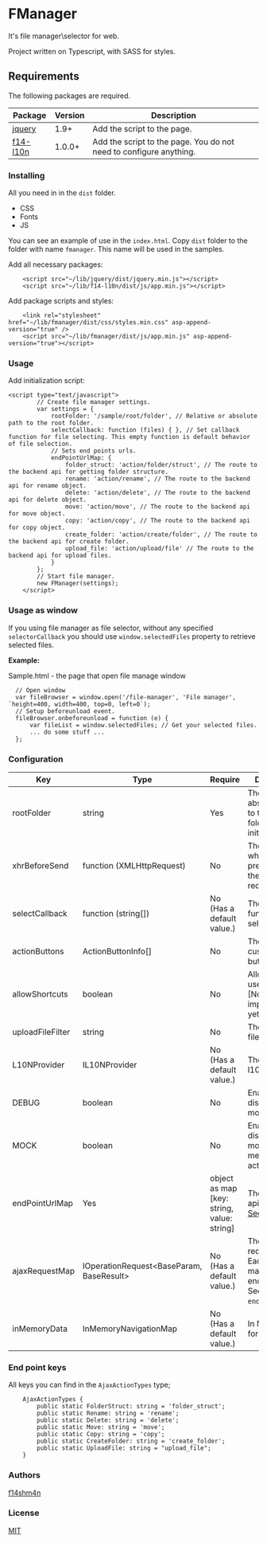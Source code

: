 # FManager

It's file manager\selector for web. 

Project written on Typescript, with SASS for styles.

## Requirements

The following packages are required.

| Package | Version | Description |
|---------|---------|-------------|
| [jquery](https://jquery.com/) | 1.9+ | Add the script to the page. |
| [f14-l10n](https://github.com/f14shm4n/f14.l10n-ts) | 1.0.0+ | Add the script to the page. You do not need to configure anything. |

### Installing

All you need in in the `dist` folder.

* CSS
* Fonts
* JS

You can see an example of use in the `index.html`. Copy `dist` folder to the folder with name `fmanager`. This name will be used in the samples.

Add all necessary packages:

```
    <script src="~/lib/jquery/dist/jquery.min.js"></script>
    <script src="~/lib/f14-l10n/dist/js/app.min.js"></script>
```

Add package scripts and styles:

```
    <link rel="stylesheet" href="~/lib/fmanager/dist/css/styles.min.css" asp-append-version="true" />
    <script src="~/lib/fmanager/dist/js/app.min.js" asp-append-version="true"></script>
```

### Usage

Add initialization script:

```
<script type="text/javascript">
        // Create file manager settings.
        var settings = {
            rootFolder: '/sample/root/folder', // Relative or absolute path to the root folder.
            selectCallback: function (files) { }, // Set callback function for file selecting. This empty function is default behavior of file selection.           
            // Sets end points urls.
            endPointUrlMap: {
                folder_struct: 'action/folder/struct', // The route to the backend api for getting folder structure.
                rename: 'action/rename', // The route to the backend api for rename object.
                delete: 'action/delete', // The route to the backend api for delete object.
                move: 'action/move', // The route to the backend api for move object.
                copy: 'action/copy', // The route to the backend api for copy object.
                create_folder: 'action/create/folder', // The route to the backend api for create folder.
                upload_file: 'action/upload/file' // The route to the backend api for upload files.
            }
        };
        // Start file manager.
        new FManager(settings);
    </script>
```

### Usage as window

If you using file manager as file selector, without any specified `selectorCallback` you should use `window.selectedFiles` property to retrieve selected files.

**Example:**

Sample.html - the page that open file manage window

```
  // Open window
  var fileBrowser = window.open('/file-manager', 'File manager', `height=400, width=400, top=0, left=0`);
  // Setup beforeunload event.
  fileBrowser.onbeforeunload = function (e) {
      var fileList = window.selectedFiles; // Get your selected files.
      ... do some stuff ...
  };
```

### Configuration

| Key | Type | Require | Description |
|-----|------|---------|-------------|
| rootFolder | string | Yes | The relative or absolute path to the root folder. This is initial folder. |
| xhrBeforeSend | function (XMLHttpRequest) | No | The function by which you can pre-configure the Ajax request. |
| selectCallback | function (string[]) | No (Has a default value.) | The callback function for file selecting. |
| actionButtons | ActionButtonInfo[] | No | The array with custom action buttons. |
| allowShortcuts | boolean | No | Allow or not to use shortcust. [Not implemented yet.] |
| uploadFileFilter | string | No | The upload files filter. [See](https://www.w3schools.com/tags/att_input_accept.asp) |
| L10NProvider | IL10NProvider | No (Has a default value.) | The l10nProvider. |
| DEBUG | boolean | No | Enable or disable debug mode. |
| MOCK | boolean | No | Enable or disable mock mode. In memory actions. |
| endPointUrlMap | Yes | object as map [key: string, value: string] | The end point api urls map. [See keys](#end-point-keys) |
| ajaxRequestMap | IOperationRequest<BaseParam, BaseResult> | No (Has a default value.) | The ajax requests map. Each request is mapped to the end address. See `endPointUrlMap`. |
| inMemoryData | InMemoryNavigationMap | No (Has a default value.) | In Memory map for mock. |

### End point keys

All keys you can find in the `AjaxActionTypes` type;

```
    AjaxActionTypes {
        public static FolderStruct: string = 'folder_struct';
        public static Rename: string = 'rename';
        public static Delete: string = 'delete';
        public static Move: string = 'move';
        public static Copy: string = 'copy';
        public static CreateFolder: string = 'create_folder';
        public static UploadFile: string = "upload_file";
    }
```

### Authors

[f14shm4n](https://github.com/f14shm4n)

### License

[MIT](https://opensource.org/licenses/MIT)
